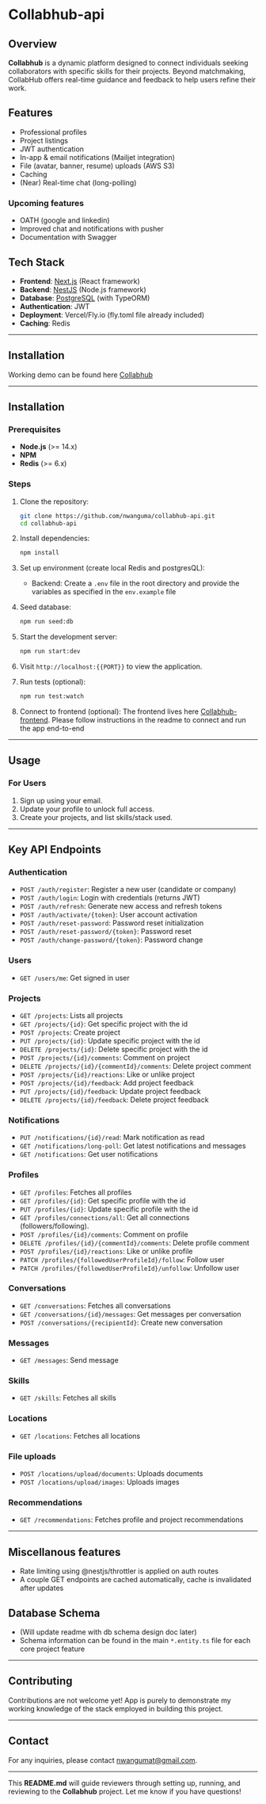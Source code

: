 # **Collabhub-api**

## **Overview**

**Collabhub** is a dynamic platform designed to connect individuals seeking collaborators with specific skills for their projects. Beyond matchmaking, CollabHub offers real-time guidance and feedback to help users refine their work.

## **Features**

- Professional profiles
- Project listings
- JWT authentication
- In-app & email notifications (Mailjet integration)
- File (avatar, banner, resume) uploads (AWS S3)
- Caching
- (Near) Real-time chat (long-polling)

### **Upcoming features**

- OATH (google and linkedin)
- Improved chat and notifications with pusher
- Documentation with Swagger

## **Tech Stack**

- **Frontend**: [Next.js](https://nextjs.org/) (React framework)
- **Backend**: [NestJS](https://nestjs.com/) (Node.js framework)
- **Database**: [PostgreSQL](https://www.postgresql.org/) (with TypeORM)
- **Authentication**: JWT
- **Deployment**: Vercel/Fly.io (fly.toml file already included)
- **Caching**: Redis

---

## **Installation**

Working demo can be found here [Collabhub](https://collabhub.xyz)

---

## **Installation**

### **Prerequisites**

- **Node.js** (>= 14.x)
- **NPM**
- **Redis** (>= 6.x)

### **Steps**

1. Clone the repository:

   ```bash
   git clone https://github.com/nwanguma/collabhub-api.git
   cd collabhub-api
   ```

2. Install dependencies:

   ```bash
   npm install
   ```

3. Set up environment (create local Redis and postgresQL):

   - Backend: Create a `.env` file in the root directory and provide the variables as specified in the `env.example` file

4. Seed database:

   ```bash
   npm run seed:db
   ```

5. Start the development server:

   ```bash
   npm run start:dev
   ```

6. Visit `http://localhost:{{PORT}}` to view the application.

7. Run tests (optional):

   ```bash
   npm run test:watch
   ```

8. Connect to frontend (optional):
   The frontend lives here [Collabhub-frontend](https://github.com/nwanguma/collabhub-frontend). Please follow instructions in the readme to connect and run the app end-to-end

---

## **Usage**

### **For Users**

1. Sign up using your email.
2. Update your profile to unlock full access.
3. Create your projects, and list skills/stack used.

---

## **Key API Endpoints**

### **Authentication**

- `POST /auth/register`: Register a new user (candidate or company)
- `POST /auth/login`: Login with credentials (returns JWT)
- `POST /auth/refresh`: Generate new access and refresh tokens
- `POST /auth/activate/{token}`: User account activation
- `POST /auth/reset-password`: Password reset initialization
- `POST /auth/reset-password/{token}`: Password reset
- `POST /auth/change-password/{token}`: Password change

### **Users**

- `GET /users/me`: Get signed in user

### **Projects**

- `GET /projects`: Lists all projects
- `GET /projects/{id}`: Get specific project with the id
- `POST /projects`: Create project
- `PUT /projects/{id}`: Update specific project with the id
- `DELETE /projects/{id}`: Delete specific project with the id
- `POST /projects/{id}/comments`: Comment on project
- `DELETE /projects/{id}/{commentId}/comments`: Delete project comment
- `POST /projects/{id}/reactions`: Like or unlike project
- `POST /projects/{id}/feedback`: Add project feedback
- `PUT /projects/{id}/feedback`: Update project feedback
- `DELETE /projects/{id}/feedback`: Delete project feedback

### **Notifications**

- `PUT /notifications/{id}/read`: Mark notification as read
- `GET /notifications/long-poll`: Get latest notifications and messages
- `GET /notifications`: Get user notifications

### **Profiles**

- `GET /profiles`: Fetches all profiles
- `GET /profiles/{id}`: Get specific profile with the id
- `PUT /profiles/{id}`: Update specific profile with the id
- `GET /profiles/connections/all`: Get all connections (followers/following).
- `POST /profiles/{id}/comments`: Comment on profile
- `DELETE /profiles/{id}/{commentId}/comments`: Delete profile comment
- `POST /profiles/{id}/reactions`: Like or unlike profile
- `PATCH /profiles/{followedUserProfileId}/follow`: Follow user
- `PATCH /profiles/{followedUserProfileId}/unfollow`: Unfollow user

### **Conversations**

- `GET /conversations`: Fetches all conversations
- `GET /conversations/{id}/messages`: Get messages per conversation
- `POST /conversations/{recipientId}`: Create new conversation

### **Messages**

- `GET /messages`: Send message

### **Skills**

- `GET /skills`: Fetches all skills

### **Locations**

- `GET /locations`: Fetches all locations

### **File uploads**

- `POST /locations/upload/documents`: Uploads documents
- `POST /locations/upload/images`: Uploads images

### **Recommendations**

- `GET /recommendations`: Fetches profile and project recommendations

---

## **Miscellanous features**

- Rate limiting using @nestjs/throttler is applied on auth routes
- A couple GET endpoints are cached automatically, cache is invalidated after updates

## **Database Schema**

- (Will update readme with db schema design doc later)
- Schema information can be found in the main `*.entity.ts` file for each core project feature

---

## **Contributing**

Contributions are not welcome yet! App is purely to demonstrate my working knowledge of the stack employed in building this project.

---

## **Contact**

For any inquiries, please contact [nwangumat@gmail.com](mailto:nwangumat@gmail.com).

---

This **README.md** will guide reviewers through setting up, running, and reviewing to the **Collabhub** project. Let me know if you have questions!

